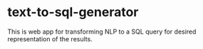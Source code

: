 # text-to-sql-generator
This is web app for transforming NLP to a SQL query for desired representation of the results.
